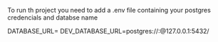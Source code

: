 To run th project you need to add a .env file containing your postgres credencials and databse name

DATABASE_URL=
DEV_DATABASE_URL=postgres://<pstgresuser>:<password>@127.0.0.1:5432/<databaseName>

